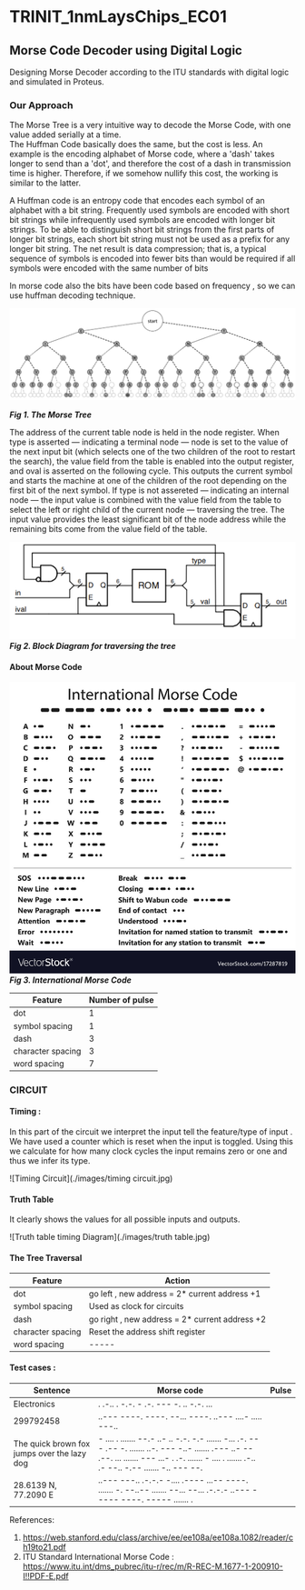 # TRINIT_1nmLaysChips_EC01

## Morse Code Decoder using Digital Logic  
Designing Morse Decoder according to the ITU standards with digital logic and simulated in Proteus.


### Our Approach

The Morse Tree is a very intuitive way to decode the Morse Code, with one value added serially at a time.  
The Huffman Code basically does the same, but the cost is less. An example is the encoding alphabet of Morse code, where a 'dash' takes longer to send than a 'dot', and therefore the cost of a dash in transmission time is higher. Therefore, if we somehow nullify this cost, the working is similar to the latter.

A Huffman code is an entropy code that encodes each symbol of an alphabet
with a bit string. Frequently used symbols are encoded with short bit strings
while infrequently used symbols are encoded with longer bit strings. To be able
to distinguish short bit strings from the first parts of longer bit strings, each
short bit string must not be used as a prefix for any longer bit string. The net
result is data compression; that is, a typical sequence of symbols is encoded into
fewer bits than would be required if all symbols were encoded with the same
number of bits

In morse code also  the bits have been code based on frequency , so we can use huffman decoding technique.

![Morse code Tree](./images/Morse_code_tree3.png)  

__*Fig 1. The Morse Tree*__



The address of the current table node is held in the node register. When type is asserted — indicating a terminal node — node is set to the value of the next input bit (which selects one of the two children of the root to restart the search), the value field from the table is enabled into the output register, and oval is asserted on the following cycle. This outputs the current symbol and starts the machine at one of the children of the root depending on the first bit of the next symbol. If type is not assereted — indicating an internal node — the input value is combined with the value field from the table to select the left or right child of the current node — traversing the tree. The input value provides the least significant bit of the node address while the remaining bits come from the value field of the table.

![Block Diagram for traversing tree](./images/huffman_decoder.png)  
__*Fig 2. Block Diagram for traversing the tree*__

#### About Morse Code 

![International Morse Code](./images/morse-code.jpg)  
__*Fig 3. International Morse Code*__

| Feature           | Number of pulse |
| ----------------- | --------------- |
| dot               | 1               |
| symbol spacing    | 1               |
| dash              | 3               |
| character spacing | 3               |
| word spacing      | 7               |

### CIRCUIT

#### Timing :

In this part of the circuit we interpret the input tell the feature/type of input . We have used a counter which is reset when the input is toggled. Using this we calculate for how many clock cycles the input remains zero or one and thus we infer its type.

![Timing Circuit](./images/timing circuit.jpg)

#### Truth Table

 It clearly shows the values for all possible inputs and outputs.

![Truth table timing Diagram](./images/truth table.jpg)

#### The Tree Traversal 

| Feature           | Action                                         |
| ----------------- | ---------------------------------------------- |
| dot               | go left , new address = 2* current address +1  |
| symbol spacing    | Used as clock for circuits                     |
| dash              | go right , new address = 2* current address +2 |
| character spacing | Reset the address shift register               |
| word spacing      | -----                                          |



#### Test cases : 

| Sentence                                    | Morse code                                                   | Pulse |
| ------------------------------------------- | ------------------------------------------------------------ | ----- |
| Electronics                                 | . .-.. . -.-. - .-. --- -. .. -.-. ...                       |       |
| 299792458                                   | ..--- ----. ----. --... ----. ..--- ....- ..... ---..        |       |
| The quick brown fox jumps over the lazy dog | - .... . ....... --.- ..- .. -.-. -.- ....... -... .-. --- .-- -. ....... ..-. --- -..- ....... .--- ..- -- .--. ... ....... --- ...- . .-. ....... - .... . ....... .-.. .- --.. -.-- ....... -.. --- --. |       |
| 28.6139 N, 77.2090 E                        | ..--- ---.. .-.-.- -.... .---- ...-- ----. ....... -. --..-- ....... --... --... .-.-.- ..--- ----- ----. ----- ....... . |       |

References:

1. https://web.stanford.edu/class/archive/ee/ee108a/ee108a.1082/reader/ch19to21.pdf  
2. ITU Standard International Morse Code : https://www.itu.int/dms_pubrec/itu-r/rec/m/R-REC-M.1677-1-200910-I!!PDF-E.pdf

